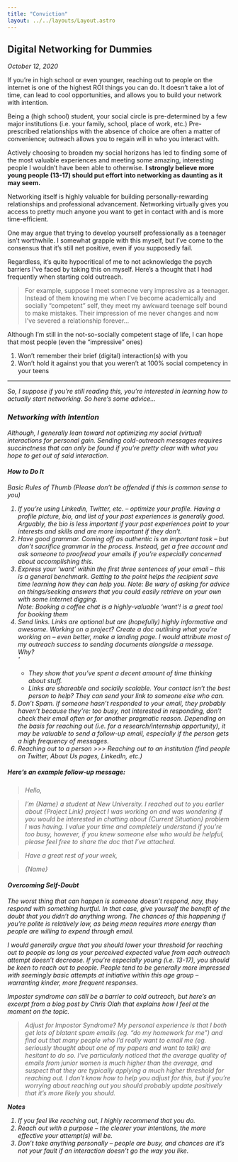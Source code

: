 ```yaml
---
title: "Conviction"
layout: ../../layouts/Layout.astro
---
```


<h2>Digital Networking for Dummies</h2>
<p><i>October 12, 2020</i></p>

If you’re in high school or even younger, reaching out to people on the internet is one of the highest ROI things you can do. It doesn’t take a lot of time, can lead to cool opportunities, and allows you to build your network with intention.

Being a (high school) student, your social circle is pre-determined by a few major institutions (i.e. your family, school, place of work, etc.) Pre-prescribed relationships with the absence of choice are often a matter of convenience; outreach allows you to regain will in who you interact with.

Actively choosing to broaden my social horizons has led to finding some of the most valuable experiences and meeting some amazing, interesting people I wouldn’t have been able to otherwise. <b>I strongly believe more young people (13-17) should put effort into networking as daunting as it may seem.</b>

Networking itself is highly valuable for building personally-rewarding relationships and professional advancement. Networking virtually gives you access to pretty much anyone you want to get in contact with and is more time-efficient.

One may argue that trying to develop yourself professionally as a teenager isn’t worthwhile. I somewhat grapple with this myself, but I’ve come to the consensus that it’s still net positive, even if you supposedly fail.

Regardless, it’s quite hypocritical of me to not acknowledge the psych barriers I’ve faced by taking this on myself. Here’s a thought that I had frequently when starting cold outreach.

> For example, suppose I meet someone very impressive as a teenager. Instead of them knowing me when I’ve become academically and socially “competent” self, they meet my awkward teenage self bound to make mistakes. Their impression of me never changes and now I’ve severed a relationship forever…

Although I’m still in the not-so-socially competent stage of life, I can hope that most people (even the “impressive” ones)

<ol>
<li>Won’t remember their brief (digital) interaction(s) with you</li>
<li>Won’t hold it against you that you weren’t at 100% social competency in your teens</li>
</ol>

--------------------------------

<i> So, I suppose if you’re still reading this, you’re interested in learning how to actually start networking. So here’s some advice...<i>

<h3>Networking with Intention</h3>

Although, I generally lean toward not optimizing my social (virtual) interactions for personal gain. Sending cold-outreach messages requires succinctness that can only be found if you’re pretty clear with what you hope to get out of said interaction.

<h4>How to Do It</h4>

<i>Basic Rules of Thumb (Please don’t be offended if this is common sense to you)<i>

<ol>
<li>If you’re using Linkedin, Twitter, etc. – optimize your profile. Having a profile picture, bio, and list of your past experiences is generally good. Arguably, the bio is less important if your past experiences point to your interests and skills and are more important if they don’t.</li>
<li>Have good grammar. Coming off as authentic is an important task – but don’t sacrifice grammar in the process. Instead, get a free account and ask someone to proofread your emails if you’re especially concerned about accomplishing this.</li>
<li>Express your ‘want’ within the first three sentences of your email – this is a general benchmark. Getting to the point helps the recipient save time learning how they can help you. Note: Be wary of asking for advice on things/seeking answers that you could easily retrieve on your own with some internet digging. <br> Note: Booking a coffee chat is a highly-valuable ‘want’! is a great tool for booking them</li>
<li>Send links. Links are optional but are (hopefully) highly informative and awesome. Working on a project? Create a doc outlining what you’re working on – even better, make a landing page. I would attribute most of my outreach success to sending documents alongside a message. Why? </li>'

<ul>
<li>They show that you’ve spent a decent amount of time thinking about stuff.</li>
<li>Links are shareable and socially scalable. Your contact isn’t the best person to help? They can send your link to someone else who can.</li>
</ul>

<li>Don’t Spam. If someone hasn’t responded to your email, they probably haven’t because they’re: too busy, not interested in responding, don’t check their email often or for another pragmatic reason. Depending on the basis for reaching out (i.e. for a research/internship opportunity), it may be valuable to send a follow-up email, especially if the person gets a high frequency of messages.</li>
<li>Reaching out to a person >>> Reaching out to an institution (find people on Twitter, About Us pages, LinkedIn, etc.)</li>
</ol>

<h5>Here’s an example follow-up message:</h5>
 
 > Hello,

 > I’m {Name} a student at New University. I reached out to you earlier about {Project Link} project I was working on and was wondering if you would be interested in chatting about {Current Situation} problem I was having. I value your time and completely understand if you’re too busy, however, if you knew someone else who would be helpful, please feel free to share the doc that I’ve attached.

 > Have a great rest of your week,

 > {Name}

<h4>Overcoming Self-Doubt</h4>

The worst thing that can happen is someone doesn’t respond, nay, they respond with something hurtful. In that case, give yourself the benefit of the doubt that you didn’t do anything wrong. The chances of this happening if you’re polite is relatively low, as being mean requires more energy than people are willing to expend through email.

I would generally argue that you should lower your threshold for reaching out to people as long as your perceived expected value from each outreach attempt doesn’t decrease. If you’re especially young (i.e. 13-17), you should be keen to reach out to people. People tend to be generally more impressed with seemingly basic attempts at initiative within this age group – warranting kinder, more frequent responses.

Imposter syndrome can still be a barrier to cold outreach, but here’s an excerpt from a blog post by Chris Olah that explains how I feel at the moment on the topic.


> Adjust for Impostor Syndrome? My personal experience is that I both get lots of blatant   spam emails (eg. “do my homework for me”) and find out that many people who I’d really    want to email me (eg. seriously thought about one of my papers and want to talk) are hesitant to do so. I’ve particularly noticed that the average quality of emails from junior women is much higher than the average, and suspect that they are typically applying a much higher threshold for reaching out. I don’t know how to help you adjust for this, but if you’re worrying about reaching out you should probably update positively that it’s more likely you should.

**Notes**
<ol>
<li>If you feel like reaching out, I highly recommend that you do.</li>
<li>Reach out with a purpose – the clearer your intentions, the more effective your attempt(s) will be.</li>
<li>Don’t take anything personally – people are busy, and chances are it’s not your fault if an interaction doesn’t go the way you like.</li>
</ol>
